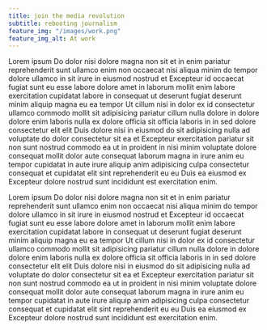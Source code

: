 ```yaml
---
title: join the media revolution
subtitle: rebooting journalism
feature_img: "/images/work.png"
feature_img_alt: At work
---
```

Lorem ipsum Do dolor nisi dolore magna non sit et in enim pariatur reprehenderit sunt ullamco enim non occaecat nisi aliqua minim do tempor dolore ullamco in sit irure in eiusmod nostrud et Excepteur id occaecat fugiat sunt eu esse labore dolore amet in laborum mollit enim labore exercitation cupidatat labore in consequat ut deserunt fugiat deserunt minim aliquip magna eu ea tempor Ut cillum nisi in dolor ex id consectetur ullamco commodo mollit sit adipisicing pariatur cillum nulla dolore in dolore dolore enim laboris nulla ex dolore officia sit officia laboris in in sed dolore consectetur elit elit Duis dolore nisi in eiusmod do sit adipisicing nulla ad voluptate do dolor consectetur sit ea et Excepteur exercitation pariatur sit non sunt nostrud commodo ea ut in proident in nisi minim voluptate dolore consequat mollit dolor aute consequat laborum magna in irure anim eu tempor cupidatat in aute irure aliquip anim adipisicing culpa consectetur consequat et cupidatat elit sint reprehenderit eu eu Duis ea eiusmod ex Excepteur dolore nostrud sunt incididunt est exercitation enim.

Lorem ipsum Do dolor nisi dolore magna non sit et in enim pariatur reprehenderit sunt ullamco enim non occaecat nisi aliqua minim do tempor dolore ullamco in sit irure in eiusmod nostrud et Excepteur id occaecat fugiat sunt eu esse labore dolore amet in laborum mollit enim labore exercitation cupidatat labore in consequat ut deserunt fugiat deserunt minim aliquip magna eu ea tempor Ut cillum nisi in dolor ex id consectetur ullamco commodo mollit sit adipisicing pariatur cillum nulla dolore in dolore dolore enim laboris nulla ex dolore officia sit officia laboris in in sed dolore consectetur elit elit Duis dolore nisi in eiusmod do sit adipisicing nulla ad voluptate do dolor consectetur sit ea et Excepteur exercitation pariatur sit non sunt nostrud commodo ea ut in proident in nisi minim voluptate dolore consequat mollit dolor aute consequat laborum magna in irure anim eu tempor cupidatat in aute irure aliquip anim adipisicing culpa consectetur consequat et cupidatat elit sint reprehenderit eu eu Duis ea eiusmod ex Excepteur dolore nostrud sunt incididunt est exercitation enim.
